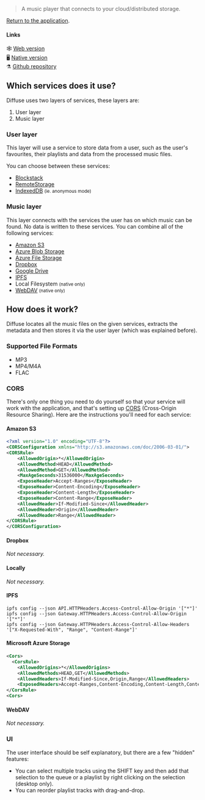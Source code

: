 > A music player that connects to your cloud/distributed storage.

[Return to the application](/).

#### Links

🕸 [Web version](https://diffuse.sh/)  
🖥 [Native version](https://github.com/icidasset/diffuse/releases)  
⚗️ [Github repository](https://github.com/icidasset/diffuse)  



## Which services does it use?

Diffuse uses two layers of services, these layers are:

1. User layer
2. Music layer


### User layer

This layer will use a service to store data from a user, such as the user's favourites, their playlists and data from the processed music files.

You can choose between these services:

- [Blockstack](https://blockstack.org/)
- [RemoteStorage](remotestorage.io)
- [IndexedDB](https://developer.mozilla.org/en-US/docs/Web/API/IndexedDB_API) <small>(ie. anonymous mode)</small>


### Music layer

This layer connects with the services the user has on which music can be found. No data is written to these services. You can combine all of the following services:

- [Amazon S3](https://aws.amazon.com/s3/)
- [Azure Blob Storage](https://azure.microsoft.com/en-us/services/storage/blobs/)
- [Azure File Storage](https://azure.microsoft.com/en-us/services/storage/files/)
- [Dropbox](https://dropbox.com/)
- [Google Drive](https://drive.google.com/)
- [IPFS](https://ipfs.io/)
- Local Filesystem <small>(native only)</small>
- [WebDAV](https://en.wikipedia.org/wiki/WebDAV) <small>(native only)</small>



## How does it work?

Diffuse locates all the music files on the given services, extracts the metadata and then stores it via the user layer (which was explained before).


### Supported File Formats

- MP3
- MP4/M4A
- FLAC


<div id="CORS" />

### CORS

There's only one thing you need to do yourself so that your service will work with the application, and that's setting up [CORS](https://developer.mozilla.org/en-US/docs/Web/HTTP/Access_control_CORS) (Cross-Origin Resource Sharing). Here are the instructions you'll need for each service:

#### Amazon S3

```xml
<?xml version="1.0" encoding="UTF-8"?>
<CORSConfiguration xmlns="http://s3.amazonaws.com/doc/2006-03-01/">
<CORSRule>
    <AllowedOrigin>*</AllowedOrigin>
    <AllowedMethod>HEAD</AllowedMethod>
    <AllowedMethod>GET</AllowedMethod>
    <MaxAgeSeconds>31536000</MaxAgeSeconds>
    <ExposeHeader>Accept-Ranges</ExposeHeader>
    <ExposeHeader>Content-Encoding</ExposeHeader>
    <ExposeHeader>Content-Length</ExposeHeader>
    <ExposeHeader>Content-Range</ExposeHeader>
    <AllowedHeader>If-Modified-Since</AllowedHeader>
    <AllowedHeader>Origin</AllowedHeader>
    <AllowedHeader>Range</AllowedHeader>
</CORSRule>
</CORSConfiguration>
```

#### Dropbox

_Not necessary._

#### Locally

_Not necessary._

#### IPFS

```shell
ipfs config --json API.HTTPHeaders.Access-Control-Allow-Origin '["*"]'
ipfs config --json Gateway.HTTPHeaders.Access-Control-Allow-Origin '["*"]'
ipfs config --json Gateway.HTTPHeaders.Access-Control-Allow-Headers '["X-Requested-With", "Range", "Content-Range"]'
```

#### Microsoft Azure Storage

```xml
<Cors>
  <CorsRule>
    <AllowedOrigins>*</AllowedOrigins>
    <AllowedMethods>HEAD,GET</AllowedMethods>
    <AllowedHeaders>If-Modified-Since,Origin,Range</AllowedHeaders>
    <ExposedHeaders>Accept-Ranges,Content-Encoding,Content-Length,Content-Range</ExposedHeaders>
</CorsRule>
<Cors>
```

#### WebDAV

_Not necessary._


<div id="UI" />

### UI

The user interface should be self explanatory, but there are a few "hidden" features:

- You can select multiple tracks using the SHIFT key and then add that selection
  to the queue or a playlist by right clicking on the selection (desktop only).
- You can reorder playlist tracks with drag-and-drop.
